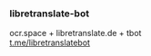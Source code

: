 ### libretranslate-bot
ocr.space + libretranslate.de + tbot <br />
[t.me/libretranslatebot](https://t.me/libretranslatebot)
